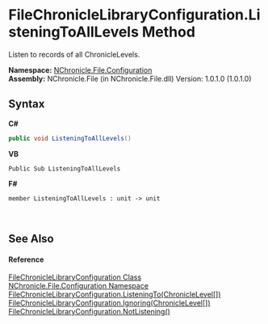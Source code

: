 # FileChronicleLibraryConfiguration.ListeningToAllLevels Method 
 

Listen to records of all ChronicleLevels.

**Namespace:**&nbsp;<a href="N_NChronicle_File_Configuration.md">NChronicle.File.Configuration</a><br />**Assembly:**&nbsp;NChronicle.File (in NChronicle.File.dll) Version: 1.0.1.0 (1.0.1.0)

## Syntax

**C#**<br />
``` C#
public void ListeningToAllLevels()
```

**VB**<br />
``` VB
Public Sub ListeningToAllLevels
```

**F#**<br />
``` F#
member ListeningToAllLevels : unit -> unit 

```

<br />

## See Also


#### Reference
<a href="T_NChronicle_File_Configuration_FileChronicleLibraryConfiguration.md">FileChronicleLibraryConfiguration Class</a><br /><a href="N_NChronicle_File_Configuration.md">NChronicle.File.Configuration Namespace</a><br /><a href="M_NChronicle_File_Configuration_FileChronicleLibraryConfiguration_ListeningTo.md">FileChronicleLibraryConfiguration.ListeningTo(ChronicleLevel[])</a><br /><a href="M_NChronicle_File_Configuration_FileChronicleLibraryConfiguration_Ignoring.md">FileChronicleLibraryConfiguration.Ignoring(ChronicleLevel[])</a><br /><a href="M_NChronicle_File_Configuration_FileChronicleLibraryConfiguration_NotListening.md">FileChronicleLibraryConfiguration.NotListening()</a><br />
